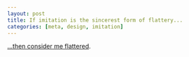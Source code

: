 ```yaml
---
layout: post
title: If imitation is the sincerest form of flattery...
categories: [meta, design, imitation]
---
```

[...then consider me flattered](http://www.tiagoluchini.eu/).
